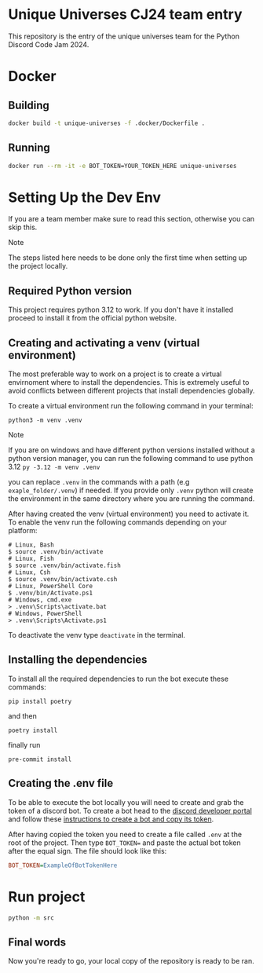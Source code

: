 # Unique Universes CJ24 team entry

This repository is the entry of the unique universes team for the Python Discord Code Jam 2024.

# Docker
## Building

```sh
docker build -t unique-universes -f .docker/Dockerfile .
```

## Running
```sh
docker run --rm -it -e BOT_TOKEN=YOUR_TOKEN_HERE unique-universes
```

# Setting Up the Dev Env

If you are a team member make sure to read this section, otherwise you can skip this.

> [!NOTE]
> The steps listed here needs to be done only the first time when setting up the project locally.

## Required Python version

This project requires python 3.12 to work. If you don't have it installed proceed to install it from the official python website.

## Creating and activating a venv (virtual environment)

The most preferable way to work on a project is to create a virtual envirnoment where to install the dependencies. This is extremely useful to avoid conflicts between different projects that install dependencies globally.

To create a virtual environment run the following command in your terminal:

```shell
python3 -m venv .venv
```

> [!NOTE]
> If you are on windows and have different python versions installed without a python version manager, you can run the following command to use python 3.12
> `py -3.12 -m venv .venv`

you can replace `.venv` in the commands with a path (e.g `exaple_folder/.venv`) if needed. If you provide only `.venv` python will create the environment in the same directory where you are running the command.

After having created the venv (virtual environment) you need to activate it.
To enable the venv run the following commands depending on your platform:

```shell
# Linux, Bash
$ source .venv/bin/activate
# Linux, Fish
$ source .venv/bin/activate.fish
# Linux, Csh
$ source .venv/bin/activate.csh
# Linux, PowerShell Core
$ .venv/bin/Activate.ps1
# Windows, cmd.exe
> .venv\Scripts\activate.bat
# Windows, PowerShell
> .venv\Scripts\Activate.ps1
```

To deactivate the venv type `deactivate` in the terminal.

## Installing the dependencies

To install all the required dependencies to run the bot execute these commands:

```shell
pip install poetry
```
and then
```shell
poetry install
```
finally run
```shell
pre-commit install
```

## Creating the .env file

To be able to execute the bot locally you will need to create and grab the token of a discord bot. To create a bot head to the [discord developer portal]("https://discord.com/developers/applications/") and follow these [instructions to create a bot and copy its token]("https://discordpy.readthedocs.io/en/stable/discord.html").

After having copied the token you need to create a file called `.env` at the root of the project. Then type  `BOT_TOKEN=` and paste the actual bot token after the equal sign. The file should look like this:

```ini
BOT_TOKEN=ExampleOfBotTokenHere
```

# Run project

```sh
python -m src
```

## Final words

Now you're ready to go, your local copy of the repository is ready to be ran.
